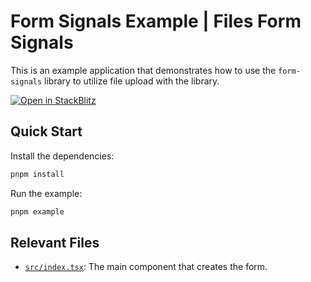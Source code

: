 # Form Signals Example | Files Form Signals

This is an example application that demonstrates how to use the `form-signals` library to utilize file upload with the library.

[![Open in StackBlitz](https://developer.stackblitz.com/img/open_in_stackblitz.svg)](https://stackblitz.com/fork/github/gutentag2012/form-signals/tree/main/examples/react/files-form-signals?startScript=example&title=Form%20Signals%20&#124;%20Files%20Example)

## Quick Start

Install the dependencies:

```bash
pnpm install
```

Run the example:

```bash
pnpm example
```

## Relevant Files

- [`src/index.tsx`](src/index.tsx): The main component that creates the form.
